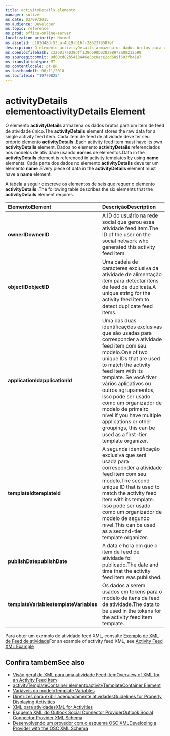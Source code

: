 ```yaml
---
title: activityDetails elemento
manager: soliver
ms.date: 03/09/2015
ms.audience: Developer
ms.topic: reference
ms.prod: office-online-server
localization_priority: Normal
ms.assetid: c103d48d-53ca-4b19-b16f-2862379587ef
description: O elemento activityDetails armazena os dados brutos para um item de feed de atividade único. Cada item de feed de atividade deve ter seu próprio elemento activityDetails. Dados no elemento activityDetails referenciados nos modelos de atividade usando nomes de elementos.
ms.openlocfilehash: c326017a038dff138d690b020a98972a08212690
ms.sourcegitcommit: 9d60cd82b5413446e5bc8ace2cd689f683fb41a7
ms.translationtype: MT
ms.contentlocale: pt-BR
ms.lasthandoff: 06/11/2018
ms.locfileid: "19770825"
---
```

# <a name="activitydetails-element"></a><span data-ttu-id="ca55d-105">activityDetails elemento</span><span class="sxs-lookup"><span data-stu-id="ca55d-105">activityDetails Element</span></span>

<span data-ttu-id="ca55d-106">O elemento **activityDetails** armazena os dados brutos para um item de feed de atividade único.</span><span class="sxs-lookup"><span data-stu-id="ca55d-106">The **activityDetails** element stores the raw data for a single activity feed item.</span></span> <span data-ttu-id="ca55d-107">Cada item de feed de atividade deve ter seu próprio elemento **activityDetails** .</span><span class="sxs-lookup"><span data-stu-id="ca55d-107">Each activity feed item must have its own **activityDetails** element.</span></span> <span data-ttu-id="ca55d-108">Dados no elemento **activityDetails** referenciados nos modelos de atividade usando **nomes** de elementos.</span><span class="sxs-lookup"><span data-stu-id="ca55d-108">Data in the **activityDetails** element is referenced in activity templates by using **name** elements.</span></span> <span data-ttu-id="ca55d-109">Cada parte dos dados no elemento **activityDetails** deve ter um elemento **name** .</span><span class="sxs-lookup"><span data-stu-id="ca55d-109">Every piece of data in the **activityDetails** element must have a **name** element.</span></span> 
  
<span data-ttu-id="ca55d-110">A tabela a seguir descreve os elementos de seis que requer o elemento **activityDetails** .</span><span class="sxs-lookup"><span data-stu-id="ca55d-110">The following table describes the six elements that the **activityDetails** element requires.</span></span> 
  
|<span data-ttu-id="ca55d-111">**Elemento**</span><span class="sxs-lookup"><span data-stu-id="ca55d-111">**Element**</span></span>|<span data-ttu-id="ca55d-112">**Descrição**</span><span class="sxs-lookup"><span data-stu-id="ca55d-112">**Description**</span></span>|
|:-----|:-----|
|<span data-ttu-id="ca55d-113">**ownerID**</span><span class="sxs-lookup"><span data-stu-id="ca55d-113">**ownerID**</span></span> <br/> |<span data-ttu-id="ca55d-114">A ID do usuário na rede social que gerou essa atividade feed item.</span><span class="sxs-lookup"><span data-stu-id="ca55d-114">The ID of the user on the social network who generated this activity feed item.</span></span>  <br/> |
|<span data-ttu-id="ca55d-115">**objectID**</span><span class="sxs-lookup"><span data-stu-id="ca55d-115">**objectID**</span></span> <br/> |<span data-ttu-id="ca55d-116">Uma cadeia de caracteres exclusiva da atividade de alimentação item para detectar itens de feed de duplicata.</span><span class="sxs-lookup"><span data-stu-id="ca55d-116">A unique string for the activity feed item to detect duplicate feed items.</span></span>  <br/> |
|<span data-ttu-id="ca55d-117">**applicationId**</span><span class="sxs-lookup"><span data-stu-id="ca55d-117">**applicationId**</span></span> <br/> |<span data-ttu-id="ca55d-118">Uma das duas identificações exclusivas que são usadas para corresponder a atividade feed item com seu modelo.</span><span class="sxs-lookup"><span data-stu-id="ca55d-118">One of two unique IDs that are used to match the activity feed item with its template.</span></span> <span data-ttu-id="ca55d-119">Se você tiver vários aplicativos ou outros agrupamentos, isso pode ser usado como um organizador de modelo de primeiro nível.</span><span class="sxs-lookup"><span data-stu-id="ca55d-119">If you have multiple applications or other groupings, this can be used as a first-tier template organizer.</span></span>  <br/> |
|<span data-ttu-id="ca55d-120">**templateId**</span><span class="sxs-lookup"><span data-stu-id="ca55d-120">**templateId**</span></span> <br/> |<span data-ttu-id="ca55d-121">A segunda identificação exclusiva que será usada para corresponder a atividade feed item com seu modelo.</span><span class="sxs-lookup"><span data-stu-id="ca55d-121">The second unique ID that is used to match the activity feed item with its template.</span></span> <span data-ttu-id="ca55d-122">Isso pode ser usado como um organizador de modelo de segundo nível.</span><span class="sxs-lookup"><span data-stu-id="ca55d-122">This can be used as a second-tier template organizer.</span></span>  <br/> |
|<span data-ttu-id="ca55d-123">**publishDate**</span><span class="sxs-lookup"><span data-stu-id="ca55d-123">**publishDate**</span></span> <br/> |<span data-ttu-id="ca55d-124">A data e hora em que o item de feed de atividade foi publicado.</span><span class="sxs-lookup"><span data-stu-id="ca55d-124">The date and time that the activity feed item was published.</span></span>  <br/> |
|<span data-ttu-id="ca55d-125">**templateVariables**</span><span class="sxs-lookup"><span data-stu-id="ca55d-125">**templateVariables**</span></span> <br/> |<span data-ttu-id="ca55d-126">Os dados a serem usados em tokens para o modelo de itens de feed de atividade.</span><span class="sxs-lookup"><span data-stu-id="ca55d-126">The data to be used in the tokens for the activity feed item template.</span></span>  <br/> |
   
<span data-ttu-id="ca55d-127">Para obter um exemplo de atividade feed XML, consulte [Exemplo de XML de Feed de atividade](activity-feed-xml-example.md)</span><span class="sxs-lookup"><span data-stu-id="ca55d-127">For an example of activity feed XML, see [Activity Feed XML Example](activity-feed-xml-example.md)</span></span>
  
## <a name="see-also"></a><span data-ttu-id="ca55d-128">Confira também</span><span class="sxs-lookup"><span data-stu-id="ca55d-128">See also</span></span>

- [<span data-ttu-id="ca55d-129">Visão geral de XML para uma atividade Feed Item</span><span class="sxs-lookup"><span data-stu-id="ca55d-129">Overview of XML for an Activity Feed Item</span></span>](overview-of-xml-for-an-activity-feed-item.md)  
- [<span data-ttu-id="ca55d-130">activityTemplateContainer elemento</span><span class="sxs-lookup"><span data-stu-id="ca55d-130">activityTemplateContainer Element</span></span>](activitytemplatecontainer-element.md)  
- [<span data-ttu-id="ca55d-131">Variáveis do modelo</span><span class="sxs-lookup"><span data-stu-id="ca55d-131">Template Variables</span></span>](template-variables.md) 
- [<span data-ttu-id="ca55d-132">Diretrizes para exibir adequadamente atividades</span><span class="sxs-lookup"><span data-stu-id="ca55d-132">Guidelines for Properly Displaying Activities</span></span>](guidelines-for-properly-displaying-activities.md)  
- [<span data-ttu-id="ca55d-133">XML para atividades</span><span class="sxs-lookup"><span data-stu-id="ca55d-133">XML for Activities</span></span>](xml-for-activities.md)  
- [<span data-ttu-id="ca55d-134">Esquema XML do Outlook Social Connector Provider</span><span class="sxs-lookup"><span data-stu-id="ca55d-134">Outlook Social Connector Provider XML Schema</span></span>](outlook-social-connector-provider-xml-schema.md)
- [<span data-ttu-id="ca55d-135">Desenvolvendo um provedor com o esquema OSC XML</span><span class="sxs-lookup"><span data-stu-id="ca55d-135">Developing a Provider with the OSC XML Schema</span></span>](developing-a-provider-with-the-osc-xml-schema.md)

